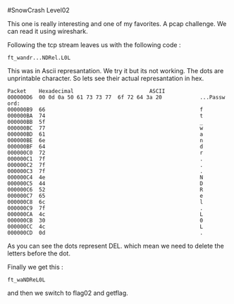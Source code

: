 #SnowCrash Level02

This one is really interesting and one of my favorites.
A pcap challenge. We can read it using wireshark.

Following the tcp stream leaves us with the following code :
```
ft_wandr...NDRel.L0L
```
This was in Ascii represantation. We try it but its not working.
The dots are unprintable character. So lets see their actual represantation in hex.

```
Packet	  Hexadecimal					     ASCII
000000D6  00 0d 0a 50 61 73 73 77  6f 72 64 3a 20            ...Passw ord: 
000000B9  66                                                 f
000000BA  74                                                 t
000000BB  5f                                                 _
000000BC  77                                                 w
000000BD  61                                                 a
000000BE  6e                                                 n
000000BF  64                                                 d
000000C0  72                                                 r
000000C1  7f                                                 .
000000C2  7f                                                 .
000000C3  7f                                                 .
000000C4  4e                                                 N
000000C5  44                                                 D
000000C6  52                                                 R
000000C7  65                                                 e
000000C8  6c                                                 l
000000C9  7f                                                 .
000000CA  4c                                                 L
000000CB  30                                                 0
000000CC  4c                                                 L
000000CD  0d                                                 .
```

As you can see the dots represent DEL. which mean we need to delete the letters before the dot.

Finally we get this :
```
ft_waNDReL0L
```

and then we switch to flag02
and getflag.